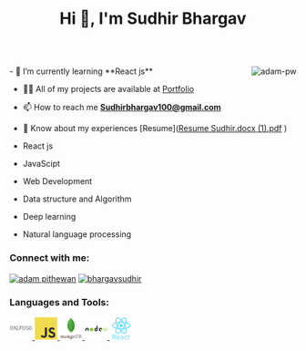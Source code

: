 <h1 align="center">Hi 👋, I'm Sudhir Bhargav</h1>

<br>
<br>
<p><img align="right" src="https://github.com/Adam-pw/Adam-pw/blob/main/animation_500_kxa883sd.gif" alt="adam-pw" /></p>
- 🌱 I’m currently learning **React js**

- 👨‍💻 All of my projects are available at [Portfolio](https://sudhir-dev.netlify.app/)

- 📫 How to reach me **Sudhirbhargav100@gmail.com**

- 📄 Know about my experiences [Resume]([Resume Sudhir.docx (1).pdf](https://github.com/sudhirbhargav/sudhirbhargav/files/11864316/Resume.Sudhir.docx.1.pdf)
)

- React js
- JavaScipt
- Web Development
- Data structure and Algorithm
- Deep learning
- Natural language processing


<h3 align="left">Connect with me:</h3>
<p align="left">
  <a href="https://www.linkedin.com/in/sudhir-bhargav/" target="blank"><img align="center"
      src="https://raw.githubusercontent.com/rahuldkjain/github-profile-readme-generator/master/src/images/icons/Social/linked-in-alt.svg"
      alt="adam pithewan" height="30" width="40" /></a> 
<a href="https://instagram.com/bhargavsudhir" target="blank"><img align="center" src="https://raw.githubusercontent.com/rahuldkjain/github-profile-readme-generator/master/src/images/icons/Social/instagram.svg" alt="bhargavsudhir" height="30" width="40" /></a>
</p>

<h3 align="left">Languages and Tools:</h3>
<p align="left"> <a href="https://expressjs.com" target="_blank" rel="noreferrer"> <img src="https://raw.githubusercontent.com/devicons/devicon/master/icons/express/express-original-wordmark.svg" alt="express" width="40" height="40"/> </a> <a href="https://developer.mozilla.org/en-US/docs/Web/JavaScript" target="_blank" rel="noreferrer"> <img src="https://raw.githubusercontent.com/devicons/devicon/master/icons/javascript/javascript-original.svg" alt="javascript" width="40" height="40"/> </a> <a href="https://www.mongodb.com/" target="_blank" rel="noreferrer"> <img src="https://raw.githubusercontent.com/devicons/devicon/master/icons/mongodb/mongodb-original-wordmark.svg" alt="mongodb" width="40" height="40"/> </a> <a href="https://nodejs.org" target="_blank" rel="noreferrer"> <img src="https://raw.githubusercontent.com/devicons/devicon/master/icons/nodejs/nodejs-original-wordmark.svg" alt="nodejs" width="40" height="40"/> </a> <a href="https://reactjs.org/" target="_blank" rel="noreferrer"> <img src="https://raw.githubusercontent.com/devicons/devicon/master/icons/react/react-original-wordmark.svg" alt="react" width="40" height="40"/> </a> </p>
